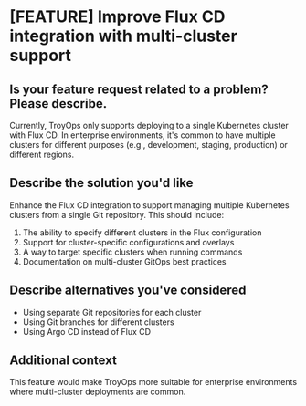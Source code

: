 # [FEATURE] Improve Flux CD integration with multi-cluster support

## Is your feature request related to a problem? Please describe.
Currently, TroyOps only supports deploying to a single Kubernetes cluster with Flux CD. In enterprise environments, it's common to have multiple clusters for different purposes (e.g., development, staging, production) or different regions.

## Describe the solution you'd like
Enhance the Flux CD integration to support managing multiple Kubernetes clusters from a single Git repository. This should include:

1. The ability to specify different clusters in the Flux configuration
2. Support for cluster-specific configurations and overlays
3. A way to target specific clusters when running commands
4. Documentation on multi-cluster GitOps best practices

## Describe alternatives you've considered
- Using separate Git repositories for each cluster
- Using Git branches for different clusters
- Using Argo CD instead of Flux CD

## Additional context
This feature would make TroyOps more suitable for enterprise environments where multi-cluster deployments are common.
